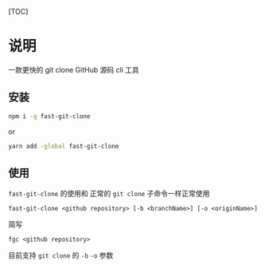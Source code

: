 [TOC]

# 说明
一款更快的 git clone GitHub 源码 cli 工具

## 安装

```sh
npm i -g fast-git-clone
```
or
```sh
yarn add -global fast-git-clone
```

## 使用

`fast-git-clone` 的使用和 正常的 `git clone` 子命令一样正常使用
```
fast-git-clone <github repository> [-b <branchName>] [-o <originName>]
```
简写
```
fgc <github repository>
```
目前支持 `git clone` 的 `-b` `-o` 参数
